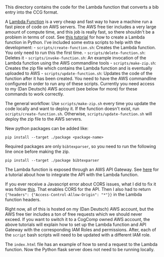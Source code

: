 This directory contains the code for the Lambda function that converts a bib entry into the CCG format.

A [Lambda Function](https://aws.amazon.com/lambda/) is a very cheap and fast way to have a machine run a fast piece of code on AWS servers.
The AWS free tier includes a very large amount of compute time, and this job is really fast, so there shouldn't be a problem in terms of cost.
See [this tutorial](https://docs.aws.amazon.com/lambda/latest/dg/python-package-create.html) for how to create a Lambda function in Python.
I've included some extra scripts to help with the development: 
    - `scripts/create-function.sh`: Creates the Lambda function.
    You only need to run this the first time.
    - `scripts/delete-function.sh`: Deletes it
    - `scripts/invoke-function.sh`: An example invocation of the Lambda function using the AWS commandline tools
    - `scripts/make-zip.sh`: Creates the zip file which contains the Lambda function and is eventually uploaded to AWS
    - `scripts/update-function.sh`: Updates the code of the function after it has been created.
You need to have the AWS commandline configured in order to run any of these scripts.
Currently you need access to my (Dan Deutsch) AWS account (see below for more) for these commands to work correctly.

The general workflow: Use `scripts/make-zip.sh` every time you update the code locally and want to deploy it.
If the function doesn't exist, run `scripts/create-function.sh`.
Otherwise, `scripts/update-function.sh` will deploy the zip file to the AWS servers.

New python packages can be added like:
```
pip install --target ./package <package-name>
```
Required packages are only `bibtexparser`, so you need to run the following line once before making the zip.
```
pip install --target ./package bibtexparser
```

The Lambda function is exposed through an AWS API Gateway.
See [here](https://docs.aws.amazon.com/apigateway/latest/developerguide/api-gateway-create-api-as-simple-proxy-for-lambda.html) for a tutorial about how to integrate the API with the Lambda function.

If you ever receive a Javascript error about CORS issues, what I did to fix it was follow [this](https://docs.aws.amazon.com/apigateway/latest/developerguide/how-to-cors-console.html).
That enables CORS for the API.
Then I also had to return `{"headers": {"Access-Control-Allow-Origin": "*"}}` in the Lambda function headers.

Right now, all of this is hosted on my (Dan Deutsch) AWS account, but the AWS free tier includes a ton of free requests which we should never exceed.
If you want to switch it to a CogComp owned AWS account, the above tutorials will explain how to set up the Lambda function and API Gateway with the corresponding IAM Roles and permissions.
After, each of the `script` bash scripts will need to be updated with a different IAM role.

The `index.html` file has an example of how to send a request to the Lambda function.
Now the Python flask server does not need to be running locally.